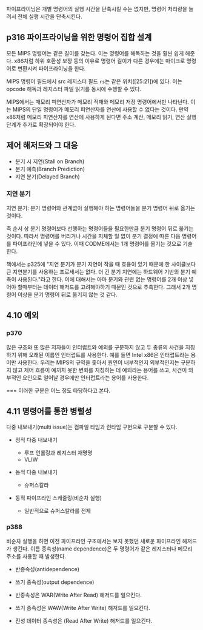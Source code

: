 파이프라이닝은 개별 명령어의 실행 시간을 단축시킬 수는 없지만, 명령어 처리량을 늘려서 전체 실행 시간을 단축시킨다.

##  p316 파이프라이닝을 위한 명령어 집합 설계
모든 MIPS 명령어는 같은 길이를 갖는다.
이는 명령어를 해독하는 것을 훨씬 쉽게 해준다.
x86처럼 하위 호환성 보장 등의 이유로 명령어 길이가 다른 경우에는 마이크로 명령어로 변환시켜 파이프라이닝을 한다.

MIPS 명령어 필드에서 src 레지스터 필드 `rs`는 같은 위치(\[25:21\])에 있다.
이는 opcode 해독과 레지스터 파일 읽기를 동시에 수행할 수 있다.

MIPS에서는 매모리 피연산자가 메모리 적재와 메모리 저장 명령어에서만 나타난다.
이는 MIPS의 단일 명령어가 메모리 피연산자를 연산에 사용할 수 없다는 것이다.
만약 x86처럼 메모리 피연산자를 연산에 사용하게 된다면 주소 계산, 메모리 읽기, 연산 실행 단계가 추가로 확장되어야 한다.

##  제어 해저드와 그 대응
*   분기 시 지연(Stall on Branch)
*   분기 예측(Branch Prediction)
*   지연 분기(Delayed Branch)

### 지연 분기
지연 분기: 분기 명령어와 관계없이 실행해야 하는 명령어들을 분기 명령어 뒤로 옮기는 것이다.

즉 순서 상 분기 명령어보다 선행하는 명령어들을 필요한만큼 분기 명령어 뒤로 옮기는 것이다.
따라서 명령어를 버리거나 시간을 지체할 일 없이 분기 결정에 따른 다음 명령어를 파이프라인에 넣을 수 있다.
이때 CODME에서는 1개 명령어를 옮기는 것으로 기술한다.

책에서는 p325에 "지연 분기가 분기 지연이 작을 때 효용이 있기 때문에 한 사이클보다 큰 지연분기를 사용하는 프로세서는 없다. 더 긴 분기 지연에는 하드웨어 기반의 분기 예측이 사용된다."라고 한다.
이에 대해서는 아마 분기와 관련 없는 명령어를 2개 이상 넣어야 할때부터는 데이터 해저드를 고려해야하기 때문인 것으로 추측한다.
그래서 2개 명령어 이상을 분기 명령어 뒤로 옮기지 않는 것 같다.

##  4.10 예외

### p370
많은 구조와 또 많은 저자들이 인터럽트와 예외를 구분하지 않고 두 종류의 사건을 지칭하기 위해 오래된 이름인 인터럽트를 사용한다. 예를 들면 Intel x86은 인터럽트라는 용어만 사용한다. 우리는 MIPS의 규약을 좇아서 원인이 내부적인지 외부적인지는 구분하지 않고 제어 흐름이 예끼치 못한 변화를 지칭하는 데 예외라는 용어를 쓰고, 사건이 외부적인 요인으로 일어날 경우에만 인터럽트라는 용어를 사용한다.

===
이러한 구분은 어느 정도 타당하다고 본다.


##  4.11 명령어를 통한 병렬성
다중 내보내기(multi issue)는 컴파일 타임과 런타임 구현으로 구분할 수 있다.

*   정적 다중 내보내기
    *   루프 언롤링과 레지스터 재명명
    *   VLIW
*   동적 다중 내보내기
    *   슈퍼스칼라

*   동적 파이프라인 스케줄링(비순차 실행)
    *   일반적으로 슈퍼스칼라를 전제

### p388
비순차 실행을 하면 이전 파이프라인 구조에서는 보지 못했던 새로운 파이프라인 해저드가 생긴다.
이름 종속성(name dependence)은 두 명령어가 같은 레지스터나 메모리 주소를 사용할 때 발생한다.
*   반종속성(antidependence)
*   쓰기 종속성(output dependence)

*   반종속성은 WAR(Write After Read) 해저드를 일으킨다.
*   쓰기 종속성은 WAW(Write After Write) 해저드를 일으킨다.
*   진성 데이터 종속성은 (Read After Write) 해저드를 일으킨다.